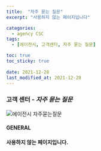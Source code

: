 ```yaml
---
title:  "자주 묻는 질문"
excerpt: "사용하지 않는 페이지입니다"

categories:
  - agency CSC
tags:
  - [에이전시, 고객센터, 자주 묻는 질문]

toc: true
toc_sticky: true
 
date: 2021-12-28
last_modified_at: 2021-12-28
---
```

### 고객 센터 - *자주 묻는 질문*
![에이전시 자주묻는질문](https://user-images.githubusercontent.com/95394003/147546367-785a9a0d-0d8b-4194-9edf-7cd8fcaa836e.jpeg)

#### GENERAL

#### 사용하지 않는 페이지입니다.